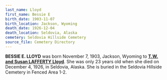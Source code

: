 ```yaml
---
last_name: Lloyd
first_name: Bessie E
birth_date: 1903-11-07
birth_location: Jackson, Wyoming
death_date: 1926-12-04
death_location: Seldovia, Alaska
cemetery: Seldovia Hillside Cemetery
source_file: Cemetery Directory
---
```

**BESSIE E. LLOYD** was born November 7, 1903, Jackson, Wyoming to [**T.W. and Susan LAFFERTY Lloyd**](./Lloyd_Theophilus_W.md).  She was only 23 years old when she died on December 4, 1926, in Seldovia, Alaska.  She is buried in the Seldovia Hillside Cemetery in Fenced Area 1-2.  

